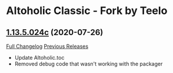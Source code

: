 # Altoholic Classic - Fork by Teelo

## [1.13.5.024c](https://github.com/teelolws/Altoholic-Classic/tree/1.13.5.024c) (2020-07-26)
[Full Changelog](https://github.com/teelolws/Altoholic-Classic/compare/1.13.5.024b...1.13.5.024c) [Previous Releases](https://github.com/teelolws/Altoholic-Classic/releases)

- Update Altoholic.toc  
- Removed debug code that wasn't working with the packager  
